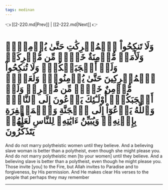 ```yaml
---
tags: medinan
---
```


👈 [[2-220.md|Prev]] | [[2-222.md|Next]] 👉

# وَلَا تَنكِحُواْ ٱلۡمُشۡرِكَٰتِ حَتَّىٰ يُؤۡمِنَّۚ وَلَأَمَةٞ مُّؤۡمِنَةٌ خَيۡرٞ مِّن مُّشۡرِكَةٖ وَلَوۡ أَعۡجَبَتۡكُمۡۗ وَلَا تُنكِحُواْ ٱلۡمُشۡرِكِينَ حَتَّىٰ يُؤۡمِنُواْۚ وَلَعَبۡدٞ مُّؤۡمِنٌ خَيۡرٞ مِّن مُّشۡرِكٖ وَلَوۡ أَعۡجَبَكُمۡۗ أُوْلَـٰٓئِكَ يَدۡعُونَ إِلَى ٱلنَّارِۖ وَٱللَّهُ يَدۡعُوٓاْ إِلَى ٱلۡجَنَّةِ وَٱلۡمَغۡفِرَةِ بِإِذۡنِهِۦۖ وَيُبَيِّنُ ءَايَٰتِهِۦ لِلنَّاسِ لَعَلَّهُمۡ يَتَذَكَّرُونَ

And do not marry polytheistic women until they believe. And a believing slave woman is better than a polytheist, even though she might please you. And do not marry polytheistic men [to your women] until they believe. And a believing slave is better than a polytheist, even though he might please you. Those invite [you] to the Fire, but Allah invites to Paradise and to forgiveness, by His permission. And He makes clear His verses to the people that perhaps they may remember

---

